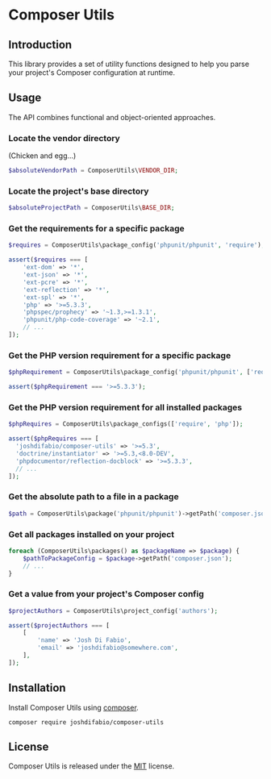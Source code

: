 # Composer Utils

## Introduction

This library provides a set of utility functions designed to help you parse your project's Composer configuration at runtime.

## Usage

The API combines functional and object-oriented approaches.

### Locate the vendor directory

(Chicken and egg...)

```php
$absoluteVendorPath = ComposerUtils\VENDOR_DIR;
```

### Locate the project's base directory

```php
$absoluteProjectPath = ComposerUtils\BASE_DIR;
```

### Get the requirements for a specific package

```php
$requires = ComposerUtils\package_config('phpunit/phpunit', 'require');

assert($requires === [
    'ext-dom' => '*',
    'ext-json' => '*',
    'ext-pcre' => '*',
    'ext-reflection' => '*',
    'ext-spl' => '*',
    'php' => '>=5.3.3',
    'phpspec/prophecy' => '~1.3,>=1.3.1',
    'phpunit/php-code-coverage' => '~2.1',
    // ...
]);
```

### Get the PHP version requirement for a specific package

```php
$phpRequirement = ComposerUtils\package_config('phpunit/phpunit', ['require', 'php']);

assert($phpRequirement === '>=5.3.3');
```

### Get the PHP version requirement for all installed packages

```php
$phpRequires = ComposerUtils\package_configs(['require', 'php']);

assert($phpRequires === [
  'joshdifabio/composer-utils' => '>=5.3',
  'doctrine/instantiator' => '>=5.3,<8.0-DEV',
  'phpdocumentor/reflection-docblock' => '>=5.3.3',
  // ...
]);
```

### Get the absolute path to a file in a package

```php
$path = ComposerUtils\package('phpunit/phpunit')->getPath('composer.json');
```

### Get all packages installed on your project

```php
foreach (ComposerUtils\packages() as $packageName => $package) {
    $pathToPackageConfig = $package->getPath('composer.json');
    // ...
}
```

### Get a value from your project's Composer config

```php
$projectAuthors = ComposerUtils\project_config('authors');

assert($projectAuthors === [
    [
        'name' => 'Josh Di Fabio',
        'email' => 'joshdifabio@somewhere.com',
    ],
]);
```

## Installation

Install Composer Utils using [composer](https://getcomposer.org/).

```
composer require joshdifabio/composer-utils
```

## License

Composer Utils is released under the [MIT](https://github.com/joshdifabio/composer-utils/blob/master/LICENSE) license.
